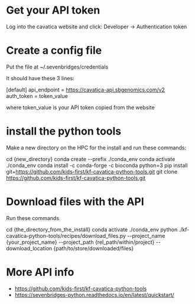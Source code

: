 # Get your API token

Log into the cavatica website and click: Developer -> Authentication token

# Create a config file

Put the file at ~/.sevenbridges/credentials

It should have these 3 lines:

[default]
api_endpoint = https://cavatica-api.sbgenomics.com/v2
auth_token = token_value

where token_value is your API token copied from the website

# install the python tools

Make a new directory on the HPC for the install and run these commands:

cd {new_directory}
conda create --prefix ./conda_env
conda activate ./conda_env
conda install -c conda-forge -c bioconda python=3
pip install git+https://github.com/kids-first/kf-cavatica-python-tools.git
git clone https://github.com/kids-first/kf-cavatica-python-tools.git

# Download files with the API

Run these commands

cd {the_directory_from_the_install}
conda activate ./conda_env
python ./kf-cavatica-python-tools/recipes/download_files.py --project_name {your_project_name} --project_path {rel_path/within/project} --download_location {path/to/store/downloaded/files}

# More API info

* https://github.com/kids-first/kf-cavatica-python-tools
* https://sevenbridges-python.readthedocs.io/en/latest/quickstart/
